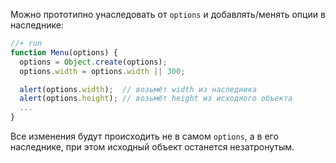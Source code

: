 Можно прототипно унаследовать от `options` и добавлять/менять опции в наследнике:

```js
//+ run
function Menu(options) {
  options = Object.create(options);
  options.width = options.width || 300;

  alert(options.width);  // возьмёт width из наследника
  alert(options.height); // возьмёт height из исходного объекта
  ...
}
```

Все изменения будут происходить не в самом `options`, а в его наследнике, при этом исходный объект останется незатронутым.
